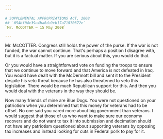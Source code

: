 ```yaml
---
---

# SUPPLEMENTAL APPROPRIATIONS ACT, 2008
## `054bf04e39a4ba6da9cb17a71870372e`
`Mr. McCOTTER — 15 May 2008`

---
```



Mr. McCOTTER. Congress still holds the power of the purse. If the war 
is not funded, the war cannot continue. That's perhaps a position I 
disagree with, but it is a factual matter. If you are serious about 
this, you would do that.

Or you would have a straightforward vote on funding the troops to 
ensure that we continue to move forward and that America is not 
defeated in Iraq. You would have dealt with the McDermott bill and sent 
it to the President despite his veto threat because he has also 
threatened to veto this legislation. There would be much Republican 
support for this. And then you would deal with the veterans in the way 
they should be.

Now many friends of mine are Blue Dogs. You were not questioned on 
your patriotism when you determined that this money for veterans had to 
be offset. No one said you cared more about big government than 
veterans. I would suggest that those of us who want to make sure our 
economy recovers and do not want to tax it into submission and 
decimation should not have any patriotism questioned about supporting 
veterans by opposing tax increases and instead looking for cuts in 
Federal pork to pay for it.